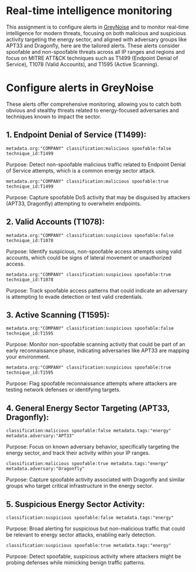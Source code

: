 # Real-time intelligence monitoring

This assignment is to configure alerts in <a href="https://www.greynoise.io/ ">GreyNoise</a> and to monitor real-time intelligence for modern threats, focusing on both malicious and suspicious activity targeting the energy sector, and aligned with adversary groups like APT33 and Dragonfly, here are the tailored alerts. These alerts consider spoofable and non-spoofable threats across all IP ranges and regions and focus on MITRE ATT&CK techniques such as T1499 (Endpoint Denial of Service), T1078 (Valid Accounts), and T1595 (Active Scanning).

# Configure alerts in GreyNoise
These alerts offer comprehensive monitoring, allowing you to catch both obvious and stealthy threats related to energy-focused adversaries and techniques known to impact the sector.

## 1. Endpoint Denial of Service (T1499):

```
metadata.org:"COMPANY" classification:malicious spoofable:false technique_id:T1499

```
Purpose: Detect non-spoofable malicious traffic related to Endpoint Denial of Service attempts, which is a common energy sector attack.

```
metadata.org:"COMPANY" classification:malicious spoofable:true technique_id:T1499
```
Purpose: Capture spoofable DoS activity that may be disguised by attackers (APT33, Dragonfly) attempting to overwhelm endpoints.

## 2. Valid Accounts (T1078):
```
metadata.org:"COMPANY" classification:suspicious spoofable:false technique_id:T1078

```
Purpose: Identify suspicious, non-spoofable access attempts using valid accounts, which could be signs of lateral movement or unauthorized access.

```
metadata.org:"COMPANY" classification:suspicious spoofable:true technique_id:T1078

```
Purpose: Track spoofable access patterns that could indicate an adversary is attempting to evade detection or test valid credentials.

## 3. Active Scanning (T1595):

```
metadata.org:"COMPANY" classification:suspicious spoofable:false technique_id:T1595

```
Purpose: Monitor non-spoofable scanning activity that could be part of an early reconnaissance phase, indicating adversaries like APT33 are mapping your environment.

```
metadata.org:"COMPANY" classification:suspicious spoofable:true technique_id:T1595

```
Purpose: Flag spoofable reconnaissance attempts where attackers are testing network defenses or identifying targets.

## 4. General Energy Sector Targeting (APT33, Dragonfly):

```
classification:malicious spoofable:false metadata.tags:"energy" metadata.adversary:"APT33"

```
Purpose: Focus on known adversary behavior, specifically targeting the energy sector, and track their activity within your IP ranges.

```
classification:malicious spoofable:true metadata.tags:"energy" metadata.adversary:"Dragonfly"
```
Purpose: Capture spoofable activity associated with Dragonfly and similar groups who target critical infrastructure in the energy sector.

## 5. Suspicious Energy Sector Activity:
```
classification:suspicious spoofable:false metadata.tags:"energy"
```

Purpose: Broad alerting for suspicious but non-malicious traffic that could be relevant to energy sector attacks, enabling early detection.

```
classification:suspicious spoofable:true metadata.tags:"energy"
```
Purpose: Detect spoofable, suspicious activity where attackers might be probing defenses while mimicking benign traffic patterns.






